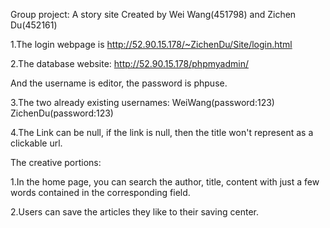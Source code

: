 Group project: A story site Created by Wei Wang(451798) and Zichen Du(452161)

1.The login webpage is http://52.90.15.178/~ZichenDu/Site/login.html

2.The database website: http://52.90.15.178/phpmyadmin/

And the username is editor,  the password is phpuse.

3.The two already existing usernames: WeiWang(password:123) ZichenDu(password:123)


4.The Link can be null, if the link is null, then the title won't represent as a clickable url.

The creative portions:

1.In the home page, you can search the author, title, content with just a few words contained in the corresponding field. 

2.Users can save the articles they like to their saving center.
